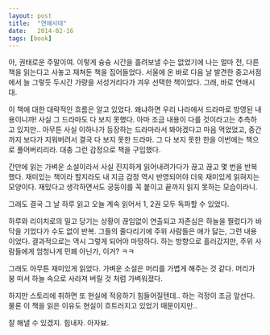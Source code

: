 ```yaml
---
layout: post
title:  "연애시대"
date:   2014-02-16
tags: [book]
---
```


아, 권태로운 주말이여. 이렇게 슝슝 시간을 흘려보낼 수는 없었기에 나는 얼마 전, 다른 책을 읽는다고 사놓고 재쳐둔 책을 집어들었다. 서울에 온 바로 다음 날 발견한 중고서점에서 늘 그렇듯 두시간 가량을 서성거리다가 겨우 선택한 책이었다. 그래, 바로 연애시대. 

  이 책에 대한 대략적인 흐름은 알고 있었다. 왜냐하면 우리 나라에서 드라마로 방영된 내용이니까! 사실 그 드라마도 다 보지 못했다. 아마 조금 내용이 다를 것이라고는 추측하고 있지만.. 아무튼 사실 이하나가 등장하는 드라마라서 봐야겠다고 마음 먹었었고, 중간까지 보다가 지워버려서 결국 다 보지 못한 드라마. 그 다 보지 못한 한을 이번에는 책으로 풀어버리리라. 대충 그런 감정으로 책을 구입했다. 

  간만에 읽는 가벼운 소설이라서 사실 진지하게 읽어내려가다가 끊고 끊고 몇 번을 반복했다. 재미있는 책이라 할지라도 내 지금 감정 역시 반영되어야 더욱 재미있게 읽혀지는 모양이다. 재밌다고 생각하면서도 궁둥이를 꼭 붙이고 끝까지 읽지 못하는 모습이라니. 

  그래도 결국 그 날 하루 읽고 오늘 계속 읽어서 1, 2권 모두 독파할 수 있었다. 

  하루와 리이치로의 밀고 당기는 상황이 끊임없이 연출되고 자존심은 하늘을 찔렀다가 바닥을 기었다가 수도 없이 반복. 그들의 줄다리기에 주위 사람들은 애가 닳는, 그런 내용이었다. 결과적으로는 역시 그렇게 되어야 마땅하다. 하는 방향으로 흘러갔지만, 주위 사람들에게 엄청나게 민폐 아닌가, 이거? ㅋㅋ 

  그래도 아무튼 재미있게 읽었다. 가벼운 소설은 머리를 가볍게 해주는 것 같다. 머리가 붕 떠서 하늘 속으로 사라져 버릴 것 처럼 가벼워졌다. 

  하지만 스토리에 취하면 또 현실에 적응하기 힘들어질텐데.. 하는 걱정이 조금 앞선다. 물론 이 책을 읽은 이유도 현실이 흐트러지고 있었기 때문이지만.. 

  잘 해낼 수 있겠지. 힘내자. 아자뵤.